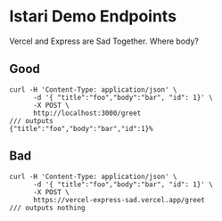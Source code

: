 # Istari Demo Endpoints

Vercel and Express are Sad Together. Where body?


## Good
```
curl -H 'Content-Type: application/json' \
      -d '{ "title":"foo","body":"bar", "id": 1}' \
      -X POST \
      http://localhost:3000/greet
/// outputs
{"title":"foo","body":"bar","id":1}%  
```

## Bad

```
curl -H 'Content-Type: application/json' \
      -d '{ "title":"foo","body":"bar", "id": 1}' \
      -X POST \
      https://vercel-express-sad.vercel.app/greet
/// outputs nothing
```